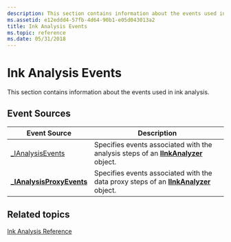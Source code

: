 ```yaml
---
description: This section contains information about the events used in ink analysis.
ms.assetid: e12eddd4-57fb-4d64-90b1-e05d043013a2
title: Ink Analysis Events
ms.topic: reference
ms.date: 05/31/2018
---
```


# Ink Analysis Events

This section contains information about the events used in ink analysis.

## Event Sources



| Event Source                                            | Description                                                                                                         |
|---------------------------------------------------------|---------------------------------------------------------------------------------------------------------------------|
| [\_IAnalysisEvents](-ianalysisevents.md)               | Specifies events associated with the analysis steps of an [**IInkAnalyzer**](iinkanalyzer.md) object.<br/>   |
| [**\_IAnalysisProxyEvents**](-ianalysisproxyevents.md) | Specifies events associated with the data proxy steps of an [**IInkAnalyzer**](iinkanalyzer.md) object.<br/> |



 

## Related topics

<dl> <dt>

[Ink Analysis Reference](ink-analysis-reference.md)
</dt> </dl>

 

 




